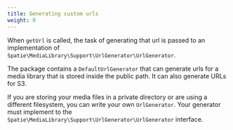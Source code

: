 ```yaml
---
title: Generating custom urls
weight: 9
---
```


When `getUrl` is called, the task of generating that url is passed to an implementation of `Spatie\MediaLibrary\Support\UrlGenerator\UrlGenerator`.

The package contains a `DefaultUrlGenerator` that can generate urls for a media library that is stored inside the public path. It can also generate URLs for S3.

If you are storing your media files in a private directory or are using a different filesystem, you can write your own `UrlGenerator`. Your generator must implement to the `Spatie\MediaLibrary\Support\UrlGenerator\UrlGenerator` interface. 
